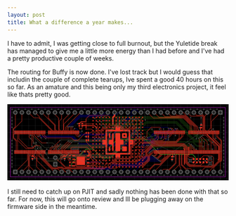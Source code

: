```yaml
---
layout: post
title: What a difference a year makes...
---
```


I have to admit, I was getting close to full burnout, but the Yuletide break has managed to give me a little more energy than I had before and I've had a pretty productive couple of weeks.

The routing for Buffy is now done. I've lost track but I would guess that includin the couple of complete tearups, Ive spent a good 40 hours on this so far. As an amature and this being only my third electronics project, it feel like thats pretty good. 

![](https://raw.githubusercontent.com/nonarkitten/nonarkitten.github.io/master/images/06DF83DE-485C-4F4C-9F36-745ED449380A.png)

I still need to catch up on PJIT and sadly nothing has been done with that so far. For now, this will go onto review and Ill be plugging away on the firmware side in the meantime.
